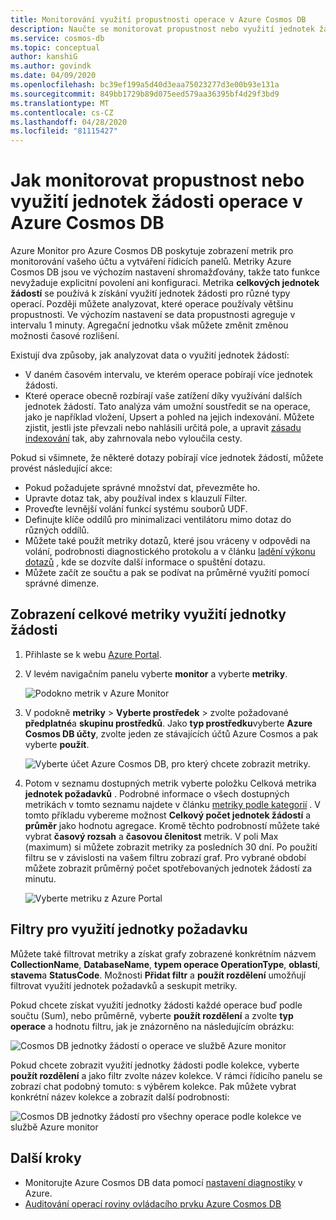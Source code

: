 ```yaml
---
title: Monitorování využití propustnosti operace v Azure Cosmos DB
description: Naučte se monitorovat propustnost nebo využití jednotek žádostí operace v Azure Cosmos DB. Vlastníci Azure Cosmos DB účtu můžou pochopit, které operace pobírají víc jednotek žádostí.
ms.service: cosmos-db
ms.topic: conceptual
author: kanshiG
ms.author: govindk
ms.date: 04/09/2020
ms.openlocfilehash: bc39ef199a5d40d3eaa75023277d3e00b93e131a
ms.sourcegitcommit: 849bb1729b89d075eed579aa36395bf4d29f3bd9
ms.translationtype: MT
ms.contentlocale: cs-CZ
ms.lasthandoff: 04/28/2020
ms.locfileid: "81115427"
---
```

# <a name="how-to-monitor-throughput-or-request-unit-usage-of-an-operation-in-azure-cosmos-db"></a>Jak monitorovat propustnost nebo využití jednotek žádosti operace v Azure Cosmos DB

Azure Monitor pro Azure Cosmos DB poskytuje zobrazení metrik pro monitorování vašeho účtu a vytváření řídicích panelů. Metriky Azure Cosmos DB jsou ve výchozím nastavení shromažďovány, takže tato funkce nevyžaduje explicitní povolení ani konfiguraci. Metrika **celkových jednotek žádostí** se používá k získání využití jednotek žádosti pro různé typy operací. Později můžete analyzovat, které operace používaly většinu propustnosti. Ve výchozím nastavení se data propustnosti agreguje v intervalu 1 minuty. Agregační jednotku však můžete změnit změnou možnosti časové rozlišení.

Existují dva způsoby, jak analyzovat data o využití jednotek žádostí:

* V daném časovém intervalu, ve kterém operace pobírají více jednotek žádosti.
* Které operace obecně rozbírají vaše zatížení díky využívání dalších jednotek žádostí.
Tato analýza vám umožní soustředit se na operace, jako je například vložení, Upsert a pohled na jejich indexování. Můžete zjistit, jestli jste převzali nebo nahlásili určitá pole, a upravit [zásadu indexování](index-policy.md#include-exclude-paths) tak, aby zahrnovala nebo vyloučila cesty.

Pokud si všimnete, že některé dotazy pobírají více jednotek žádostí, můžete provést následující akce:

* Pokud požadujete správné množství dat, převezměte ho.
* Upravte dotaz tak, aby používal index s klauzulí Filter.
* Proveďte levnější volání funkcí systému souborů UDF.
* Definujte klíče oddílů pro minimalizaci ventilátoru mimo dotaz do různých oddílů.
* Můžete také použít metriky dotazů, které jsou vráceny v odpovědi na volání, podrobnosti diagnostického protokolu a v článku [ladění výkonu dotazů](sql-api-query-metrics.md) , kde se dozvíte další informace o spuštění dotazu.
* Můžete začít ze součtu a pak se podívat na průměrné využití pomocí správné dimenze.

## <a name="view-the-total-request-unit-usage-metric"></a>Zobrazení celkové metriky využití jednotky žádosti

1. Přihlaste se k webu [Azure Portal](https://portal.azure.com/).

1. V levém navigačním panelu vyberte **monitor** a vyberte **metriky**.

   ![Podokno metrik v Azure Monitor](./media/monitor-request-unit-usage/monitor-metrics-blade.png)

1. V podokně **metriky** > **Vyberte prostředek** > zvolte požadované **předplatné**a **skupinu prostředků**. Jako **typ prostředku**vyberte **Azure Cosmos DB účty**, zvolte jeden ze stávajících účtů Azure Cosmos a pak vyberte **použít**.

   ![Vyberte účet Azure Cosmos DB, pro který chcete zobrazit metriky.](./media/monitor-request-unit-usage/select-cosmos-db-account.png)

1. Potom v seznamu dostupných metrik vyberte položku Celková metrika **jednotek požadavků** . Podrobné informace o všech dostupných metrikách v tomto seznamu najdete v článku [metriky podle kategorií](monitor-cosmos-db-reference.md) . V tomto příkladu vybereme možnost **Celkový počet jednotek žádostí** a **průměr** jako hodnotu agregace. Kromě těchto podrobností můžete také vybrat **časový rozsah** a **časovou členitost** metrik. V poli Max (maximum) si můžete zobrazit metriky za posledních 30 dní.  Po použití filtru se v závislosti na vašem filtru zobrazí graf. Pro vybrané období můžete zobrazit průměrný počet spotřebovaných jednotek žádostí za minutu.  

   ![Vyberte metriku z Azure Portal](./media/monitor-request-unit-usage/request-unit-usage-metric.png)

## <a name="filters-for-request-unit-usage"></a>Filtry pro využití jednotky požadavku

Můžete také filtrovat metriky a získat grafy zobrazené konkrétním názvem **CollectionName**, **DatabaseName**, **typem operace OperationType**, **oblastí**, **stavem**a **StatusCode**. Možnosti **Přidat filtr** a **použít rozdělení** umožňují filtrovat využití jednotek požadavků a seskupit metriky.

Pokud chcete získat využití jednotky žádosti každé operace buď podle součtu (Sum), nebo průměrně, vyberte **použít rozdělení** a zvolte **typ operace** a hodnotu filtru, jak je znázorněno na následujícím obrázku:

   ![Cosmos DB jednotky žádostí o operace ve službě Azure monitor](./media/monitor-request-unit-usage/request-unit-usage-operations.png)

Pokud chcete zobrazit využití jednotky žádosti podle kolekce, vyberte **použít rozdělení** a jako filtr zvolte název kolekce. V rámci řídicího panelu se zobrazí chat podobný tomuto: s výběrem kolekce. Pak můžete vybrat konkrétní název kolekce a zobrazit další podrobnosti:

   ![Cosmos DB jednotky žádostí pro všechny operace podle kolekce ve službě Azure monitor](./media/monitor-request-unit-usage/request-unit-usage-collection.png)

## <a name="next-steps"></a>Další kroky

* Monitorujte Azure Cosmos DB data pomocí [nastavení diagnostiky](cosmosdb-monitor-resource-logs.md) v Azure.
* [Auditování operací roviny ovládacího prvku Azure Cosmos DB](audit-control-plane-logs.md)